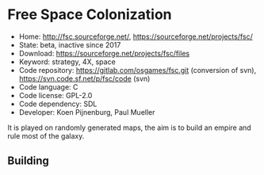 # Free Space Colonization

- Home: http://fsc.sourceforge.net/, https://sourceforge.net/projects/fsc/
- State: beta, inactive since 2017
- Download: https://sourceforge.net/projects/fsc/files
- Keyword: strategy, 4X, space
- Code repository: https://gitlab.com/osgames/fsc.git (conversion of svn), https://svn.code.sf.net/p/fsc/code (svn)
- Code language: C
- Code license: GPL-2.0
- Code dependency: SDL
- Developer: Koen Pijnenburg, Paul Mueller

It is played on randomly generated maps, the aim is to build an empire and rule most of the galaxy.

## Building
